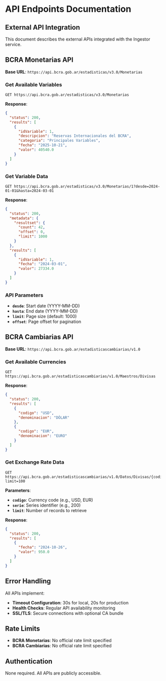 # API Endpoints Documentation

## External API Integration

This document describes the external APIs integrated with the Ingestor service.

## BCRA Monetarias API

**Base URL**: `https://api.bcra.gob.ar/estadisticas/v3.0/Monetarias`

### Get Available Variables

```http
GET https://api.bcra.gob.ar/estadisticas/v3.0/Monetarias
```

**Response**:
```json
{
  "status": 200,
  "results": [
    {
      "idVariable": 1,
      "descripcion": "Reservas Internacionales del BCRA",
      "categoria": "Principales Variables",
      "fecha": "2025-10-21",
      "valor": 40540.0
    }
  ]
}
```

### Get Variable Data

```http
GET https://api.bcra.gob.ar/estadisticas/v3.0/Monetarias/1?desde=2024-01-01&hasta=2024-03-01
```

**Response**:
```json
{
  "status": 200,
  "metadata": {
    "resultset": {
      "count": 42,
      "offset": 0,
      "limit": 1000
    }
  },
  "results": [
    {
      "idVariable": 1,
      "fecha": "2024-03-01",
      "valor": 27334.0
    }
  ]
}
```

### API Parameters

- **`desde`**: Start date (YYYY-MM-DD)
- **`hasta`**: End date (YYYY-MM-DD)
- **`limit`**: Page size (default: 1000)
- **`offset`**: Page offset for pagination

## BCRA Cambiarias API

**Base URL**: `https://api.bcra.gob.ar/estadisticascambiarias/v1.0`

### Get Available Currencies

```http
GET https://api.bcra.gob.ar/estadisticascambiarias/v1.0/Maestros/Divisas
```

**Response**:
```json
{
  "status": 200,
  "results": [
    {
      "codigo": "USD",
      "denominacion": "DÓLAR"
    },
    {
      "codigo": "EUR",
      "denominacion": "EURO"
    }
  ]
}
```

### Get Exchange Rate Data

```http
GET https://api.bcra.gob.ar/estadisticascambiarias/v1.0/Datos/Divisas/{codigo}/series/{serie}/latest?limit=100
```

**Parameters**:
- **`codigo`**: Currency code (e.g., USD, EUR)
- **`serie`**: Series identifier (e.g., 200)
- **`limit`**: Number of records to retrieve

**Response**:
```json
{
  "status": 200,
  "results": [
    {
      "fecha": "2024-10-26",
      "valor": 950.0
    }
  ]
}
```

## Error Handling

All APIs implement:
- **Timeout Configuration**: 30s for local, 20s for production
- **Health Checks**: Regular API availability monitoring
- **SSL/TLS**: Secure connections with optional CA bundle

## Rate Limits

- **BCRA Monetarias**: No official rate limit specified
- **BCRA Cambiarias**: No official rate limit specified

## Authentication

None required. All APIs are publicly accessible.
